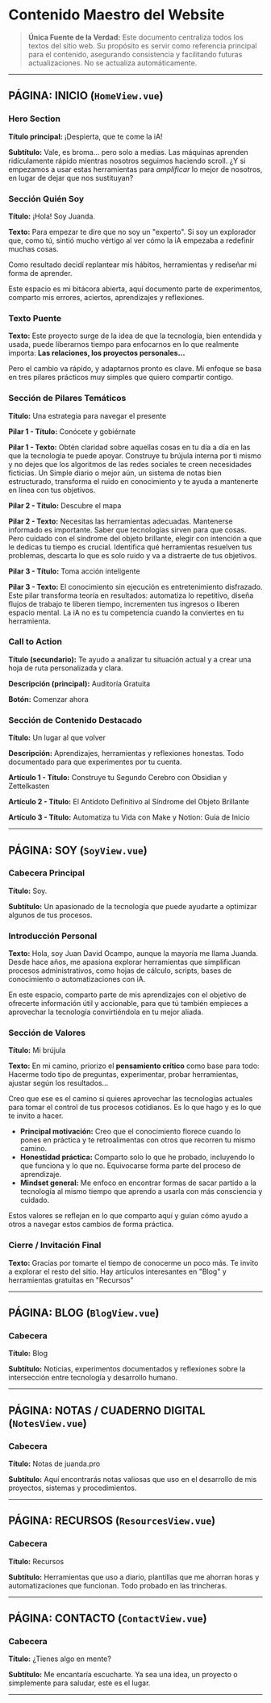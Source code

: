 # Contenido Maestro del Website

> **Única Fuente de la Verdad:** Este documento centraliza todos los textos del sitio web. Su propósito es servir como referencia principal para el contenido, asegurando consistencia y facilitando futuras actualizaciones. No se actualiza automáticamente.

---

## PÁGINA: INICIO (`HomeView.vue`)

### Hero Section

**Título principal:** ¡Despierta, que te come la iA!

**Subtítulo:** Vale, es broma... pero solo a medias. Las máquinas aprenden ridículamente rápido mientras nosotros seguimos haciendo scroll. ¿Y si empezamos a usar estas herramientas para _amplificar_ lo mejor de nosotros, en lugar de dejar que nos sustituyan?

### Sección Quién Soy

**Título:** ¡Hola! Soy Juanda.

**Texto:** Para empezar te dire que no soy un "experto". Si soy un explorador que, como tú, sintió mucho vértigo al ver cómo la iA empezaba a redefinir muchas cosas.

Como resultado decidí replantear mis hábitos, herramientas y rediseñar mi forma de aprender. 

Este espacio es mi bitácora abierta, aquí documento parte de experimentos, comparto mis errores, aciertos, aprendizajes y reflexiones.

### Texto Puente

**Texto:** Este proyecto surge de la idea de que la tecnología, bien entendida y usada, puede liberarnos tiempo para enfocarnos en lo que realmente importa: **Las relaciones, los proyectos personales...**

Pero el cambio va rápido, y adaptarnos pronto es clave. Mi enfoque se basa en tres pilares prácticos muy simples que quiero compartir contigo.

### Sección de Pilares Temáticos

**Título:** Una estrategia para navegar el presente

**Pilar 1 - Título:** Conócete y gobiérnate

**Pilar 1 - Texto:** Obtén claridad sobre aquellas cosas en tu día a día en las que la tecnología te puede apoyar. Construye tu brújula interna por ti mismo y no dejes que los algoritmos de las redes sociales te creen necesidades ficticias. Un Simple diario o mejor aún, un sistema de notas bien estructurado, transforma el ruido en conocimiento y te ayuda a mantenerte en línea con tus objetivos. 

**Pilar 2 - Título:** Descubre el mapa

**Pilar 2 - Texto:** Necesitas las herramientas adecuadas. Mantenerse informado es importante. Saber que tecnologías sirven para que cosas. Pero cuidado con el síndrome del objeto brillante, elegir con intención a que le dedicas tu tiempo es crucial. Identifica qué herramientas resuelven tus problemas, descarta lo que es solo ruido y va a distraerte de tus objetivos.

**Pilar 3 - Título:** Toma acción inteligente

**Pilar 3 - Texto:** El conocimiento sin ejecución es entretenimiento disfrazado. Este pilar transforma teoría en resultados: automatiza lo repetitivo, diseña flujos de trabajo te liberen tiempo, incrementen tus ingresos o liberen espacio mental. La iA no es tu competencia cuando la conviertes en tu herramienta.

### Call to Action

**Título (secundario):** Te ayudo a analizar tu situación actual y a crear una hoja de ruta personalizada y clara.

**Descripción (principal):** Auditoría Gratuita

**Botón:** Comenzar ahora

### Sección de Contenido Destacado

**Título:** Un lugar al que volver

**Descripción:** Aprendizajes, herramientas y reflexiones honestas. Todo documentado para que experimentes por tu cuenta.

**Artículo 1 - Título:** Construye tu Segundo Cerebro con Obsidian y Zettelkasten

**Artículo 2 - Título:** El Antídoto Definitivo al Síndrome del Objeto Brillante

**Artículo 3 - Título:** Automatiza tu Vida con Make y Notion: Guía de Inicio

---

## PÁGINA: SOY (`SoyView.vue`)

### Cabecera Principal

**Título:** Soy.

**Subtítulo:** Un apasionado de la tecnología que puede ayudarte a optimizar algunos de tus procesos.

### Introducción Personal

**Texto:**
Hola, soy Juan David Ocampo, aunque la mayoría me llama Juanda. Desde hace años, me apasiona explorar herramientas que simplifican procesos administrativos, como hojas de cálculo, scripts, bases de conocimiento o automatizaciones con iA.

En este espacio, comparto parte de mis aprendizajes con el objetivo de ofrecerte información útil y accionable, para que tú también empieces a aprovechar la tecnología convirtiéndola en tu mejor aliada.

### Sección de Valores

**Título:** Mi brújula

**Texto:**
En mi camino, priorizo el **pensamiento crítico** como base para todo: Hacerme todo tipo de preguntas, experimentar, probar herramientas, ajustar según los resultados...

Creo que ese es el camino si quieres aprovechar las tecnologías actuales para tomar el control de tus procesos cotidianos. Es lo que hago y es lo que te invito a hacer.

- **Principal motivación:** Creo que el conocimiento florece cuando lo pones en práctica y te retroalimentas con otros que recorren tu mismo camino.
- **Honestidad práctica:** Comparto solo lo que he probado, incluyendo lo que funciona y lo que no. Equivocarse forma parte del proceso de aprendizaje.
- **Mindset general:** Me enfoco en encontrar formas de sacar partido a la tecnología al mismo tiempo que aprendo a usarla con más consciencia y cuidado.

Estos valores se reflejan en lo que comparto aquí y guían cómo ayudo a otros a navegar estos cambios de forma práctica.

### Cierre / Invitación Final

**Texto:**
Gracias por tomarte el tiempo de conocerme un poco más. Te invito a explorar el resto del sitio. Hay artículos interesantes en "Blog" y herramientas gratuitas en "Recursos"

---

## PÁGINA: BLOG (`BlogView.vue`)

### Cabecera

**Título:** Blog

**Subtítulo:** Noticias, experimentos documentados y reflexiones sobre la intersección entre tecnología y desarrollo humano.

---

## PÁGINA: NOTAS / CUADERNO DIGITAL (`NotesView.vue`)

### Cabecera

**Título:** Notas de juanda.pro

**Subtítulo:** Aquí encontrarás notas valiosas que uso en el desarrollo de mis proyectos, sistemas y procedimientos.

---

## PÁGINA: RECURSOS (`ResourcesView.vue`)

### Cabecera

**Título:** Recursos

**Subtítulo:** Herramientas que uso a diario, plantillas que me ahorran horas y automatizaciones que funcionan. Todo probado en las trincheras.


---

## PÁGINA: CONTACTO (`ContactView.vue`)

### Cabecera

**Título:** ¿Tienes algo en mente?
 

**Subtítulo:** Me encantaría escucharte. Ya sea una idea, un proyecto o simplemente para saludar, este es el lugar.

---
